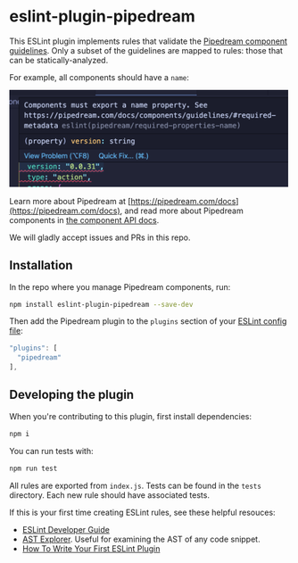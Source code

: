 # eslint-plugin-pipedream

This ESLint plugin implements rules that validate the [Pipedream component guidelines](https://pipedream.com/docs/components/guidelines/#guidelines-patterns). Only a subset of the guidelines are mapped to rules: those that can be statically-analyzed.

For example, all components should have a `name`:

<img src="./images/component-must-have-name.png" width=500 alt="Component must have name error" />

Learn more about Pipedream at [https://pipedream.com/docs](https://pipedream.com/docs), and read more about Pipedream components in [the component API docs](https://pipedream.com/docs/components/api/).

We will gladly accept issues and PRs in this repo.

## Installation

In the repo where you manage Pipedream components, run:

```bash
npm install eslint-plugin-pipedream --save-dev
```

Then add the Pipedream plugin to the `plugins` section of your [ESLint config file](https://eslint.org/docs/user-guide/configuring/):

```javascript
"plugins": [
  "pipedream"
],
```

## Developing the plugin

When you're contributing to this plugin, first install dependencies:

```bash
npm i
```

You can run tests with:

```bash
npm run test
```

All rules are exported from `index.js`. Tests can be found in the `tests` directory. Each new rule should have associated tests.

If this is your first time creating ESLint rules, see these helpful resouces:

* [ESLint Developer Guide](https://eslint.org/docs/developer-guide/)
* [AST Explorer](https://astexplorer.net/). Useful for examining the AST of any code snippet.
* [How To Write Your First ESLint Plugin](https://dev.to/spukas/how-to-write-your-first-eslint-plugin-145)